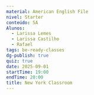 ```yaml
---
material: American English File
nivel: Starter
conteúdo: 5A
Alunos:
  - Larissa Lemes
  - Larissa Castilho
  - Rafael
tags: be-ready-classes
dg-publish: true
quiz: true
date: 2025-09-01
startTime: 19:00
endTime: 20:00
title: New York Classroom
---
```

